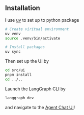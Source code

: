 ## Installation
I use [uv](https://docs.astral.sh/uv/) to set up to python package
```bash
# Create viritual environment
uv venv
source .venv/bin/activate

# Install packages
uv sync
```
Then set up the UI by
```bash
cd src/ui
pnpm install
cd ../..
```
Launch the LangGraph CLI by
```bash
langgraph dev
```
and navigate to the [Agent Chat UI](https://agentchat.vercel.app/)!
